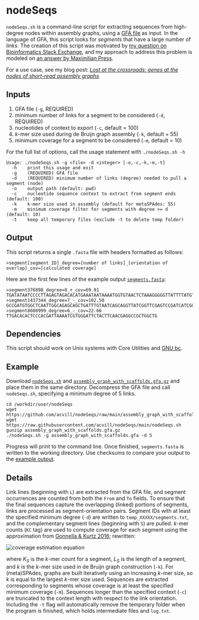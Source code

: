 # nodeSeqs
`nodeSeqs.sh` is a command-line script for extracting sequences from high-degree nodes within assembly graphs, using a [GFA file](http://gfa-spec.github.io/GFA-spec/GFA1.html) as input. In the language of GFA, this script looks for *segments* that have a large number of *links*. The creation of this script was motivated by [my question on Bioinformatics Stack Exchange](https://bioinformatics.stackexchange.com/questions/18476), and my approach to address this problem is modeled on [an answer by Maximilian Press](https://bioinformatics.stackexchange.com/a/18528/3967). 

For a use case, see my blog post: [*Lost at the crossroads: genes at the nodes of short-read assembly graphs*](https://albertvill.com/posts/nodeseqs_oral/)

## Inputs

1. GFA file (`-g`, REQUIRED)
2. minimum number of links for a segment to be considered (`-d`, REQUIRED)
3. nucleotides of context to export (`-c`, default = 100)
4. *k*-mer size used during de Bruijn graph assembly (`-k`, default = 55)
5. minimum coverage for a segment to be considered (`-m`, default = 10)

For the full list of options, call the usage statement with `./nodeSeqs.sh -h`

    Usage: ./nodeSeqs.sh -g <file> -d <integer> [-o,-c,-k,-m,-t]
      -h    print this usage and exit
      -g    (REQUIRED) GFA file
      -d    (REQUIRED) minimum number of links (degree) needed to pull a segment (node)
      -o    output path (default: pwd)
      -c    nucleotide sequence context to extract from segment ends (default: 100)
      -k    k-mer size used in assembly (default for metaSPAdes: 55)
      -m    minimum coverage filter for segments with degree >= d (default: 10)
      -t    keep all temporary files (exclude -t to delete temp folder)

## Output

This script returns a single `.fasta` file with headers formatted as follows:

    >segment[segment ID]_degree=[number of links]_[orientation of overlap]_cov=[calculated coverage]
    
Here are the first few lines of the example output [`segments.fasta`](https://github.com/acvill/nodeSeqs/blob/main/segments.fasta):

    >segment376898_degree=8_+_cov=69.91
    TGATATAATCCCCTTAGAGTAGACACATGAAATAATAAAATGGTGTAACTCTAAAGGGGGTTATTTTATGTCAAAGAAGAAATCACTTACAAGTGAAGAA
    >segment1437344_degree=7_-_cov=102.50
    GCCGATGTGGCTCAATTGGCAGAGCAGCTGATTTGTAATCAGCAGGTTATCGGTTCGAGTCCGATCATCGGCTT
    >segment8608999_degree=6_-_cov=22.66
    TTGACACACTCCCACGATTAAAATCGTGGGATTCTACTTCAACGAGGCCGCTGGCTG

## Dependencies

This script should work on Unix systems with Core Utilities and [GNU bc](https://www.gnu.org/software/bc/).

## Example

Download [`nodeSeqs.sh`](https://github.com/acvill/nodeSeqs/blob/main/nodeSeqs.sh) and [`assembly_graph_with_scaffolds.gfa.gz`](https://github.com/acvill/nodeSeqs/blob/main/assembly_graph_with_scaffolds.gfa.gz) and place them in the same directory. Decompress the GFA file and call `nodeSeqs.sh`, specifying a minimum degree of 5 links.

    cd /workdir/user/nodeSeqs
    wget https://github.com/acvill/nodeSeqs/raw/main/assembly_graph_with_scaffolds.gfa.gz
    wget https://raw.githubusercontent.com/acvill/nodeSeqs/main/nodeSeqs.sh
    gunzip assembly_graph_with_scaffolds.gfa.gz
    ./nodeSeqs.sh -g assembly_graph_with_scaffolds.gfa -d 5
    
Progress will print to the command line. Once finished, `segments.fasta` is written to the working directory. Use checksums to compare your output to the [example output](https://github.com/acvill/nodeSeqs/blob/main/segments.fasta).

## Details

Link lines (beginning with `L`) are extracted from the GFA file, and segment occurrences are counted from both the `From` and `To` fields. To ensure that the final sequences capture the overlapping (linked) portions of segments, links are processed as segment-orientation pairs. Segment IDs with at least the specified minimum degree (`-d`) are written to `temp_XXXXX/segments.txt`, and the complementary segment lines (beginning with `S`) are pulled. *k*-mer counts (`KC` tag) are used to compute coverage for each segment using the approximation from [Gonnella & Kurtz 2016](https://dx.doi.org/10.7717%2Fpeerj.2681); rewritten:

![coverage estimation equation](https://user-images.githubusercontent.com/22378512/153694782-c890a32a-8863-4f64-b452-f598ca6d0447.png)

where *K*<sub>*S*</sub> is the *k*-mer count for a segment, *L*<sub>*S*</sub> is the length of a segment, and *k* is the *k*-mer size used in de Bruijn graph construction (`-k`). For (meta)SPAdes, graphs are built iteratively using an increasing *k*-mer size, so *k* is equal to the largest *k*-mer size used. Sequences are extracted corresponding to segments whose coverage is at least the specified minimum coverage (`-m`). Sequences longer than the specified context (`-c`) are truncated to the context length with respect to the link orientation. Including the `-t` flag will automatically remove the temporary folder when the program is finished, which holds intermediate files and `log.txt`. 

